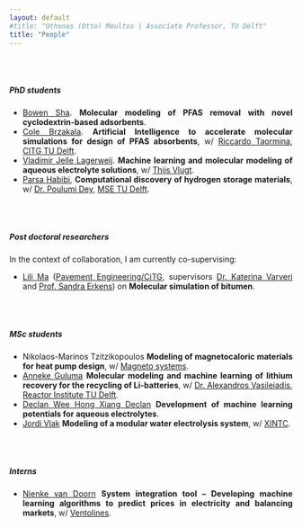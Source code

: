 ```yaml
---
layout: default
#title: "Othonas (Otto) Moultos | Associate Professor, TU Delft"
title: "People"
---
```


<div id="people" class="row">
<div  style="text-align: justify;" class="col-sm-12">
	<br/><br/>
<h5>PhD students</h5>

<section markdown="1">
<!-- - <img src="photos/Mate.jpeg" height= "100" width= "100">  -->

- [Bowen Sha](https://www.linkedin.com/mynetwork/grow/). <strong>Molecular modeling of PFAS removal with novel cyclodextrin-based adsorbents</strong>. 
- [Cole Brzakala](https://www.linkedin.com/in/cole-brzakala/). <strong>Artificial Intelligence to accelerate molecular simulations for design of PFAS absorbents</strong>, w/ [Riccardo Taormina](https://www.tudelft.nl/citg/over-faculteit/afdelingen/watermanagement/medewerker/universitair-docent-onderwijzer/dr-riccardo-taormina), [CITG TU Delft](https://www.tudelft.nl/citg). 
- [Vladimir Jelle Lagerweij](https://www.linkedin.com/in/vladimir-jelle-lagerweij-21654021b/?originalSubdomain=nl). <strong>Machine learning and molecular modeling of aqueous electrolyte solutions</strong>, w/ [Thijs Vlugt](https://thijsvlugt.github.io/website/). 
- [Parsa Habibi](https://www.tudelft.nl/3me/over/afdelingen/process-energy/people/engineering-thermodynamics/parsa-habibi), <strong>Computational discovery of hydrogen storage materials</strong>, w/  <a href="https://www.tudelft.nl/staff/p.dey/?cHash=cac0dd30bb433e38fe36e9f04fb3bbbf"> Dr. Poulumi Dey</a>, <a href="https://www.tudelft.nl/en/3me/about/departments/materials-science-and-engineering/"> MSE TU Delft</a>.
	
<!-- 	In the context of collaboration, I am currently co-supervising:
- [Sebastian Price](https://porelab.no/2020/09/03/wecome-to-sebastian/) ([PoreLab NTNU](https://porelab.no), supervisors [Prof. Signe Kjelstrup](https://www.ntnu.no/ansatte/signe.kjelstrup) and [Dr. Anders Lervik](https://www.ntnu.edu/employees/anders.lervik)) on <strong>Modeling the ultrasound mediated transport of nanoparticles in tissue</strong>. -->

</section>

<br/><br/>
<h5>Post doctoral researchers</h5>
<section markdown="1">
In the context of collaboration, I am currently co-supervising:

- [Lili Ma](https://www.linkedin.com/in/lili-ma-94e/?originalSubdomain=nl) ([Pavement Engineering/CiTG](https://www.tudelft.nl/citg/over-faculteit/afdelingen/engineering-structures/sections-labs/pavement-engineering), supervisors [Dr. Katerina Varveri](https://www.tudelft.nl/citg/over-faculteit/afdelingen/engineering-structures/sections-labs/pavement-engineering/staff/dr-katerina-varveri) and [Prof. Sandra Erkens](https://www.tudelft.nl/citg/over-faculteit/afdelingen/engineering-structures/sections-labs/pavement-engineering/staff/profdrir-mjg-sandra-erkens)) on <strong>Molecular simulation of bitumen</strong>.
</section>

<br/><br/>
<h5>MSc students</h5>
<section markdown="1">
 
- Nikolaos-Marinos Tzitzikopoulos <strong>Modeling of magnetocaloric materials for heat pump design</strong>, w/ <a href="https://magneto.systems">Magneto systems</a>.
- [Anneke Guluma](https://www.linkedin.com/in/anneke-guluma-24950330a/?originalSubdomain=nl) <strong>Molecular modeling and machine learning of lithium recovery for the recycling of Li-batteries</strong>, w/ <a href="https://www.linkedin.com/in/alexandros-vasileiadis-32464b67/?originalSubdomain=nl">Dr. Alexandros Vasileiadis</a>, <a href="https://www.tudelft.nl/tnw/zakelijk/faciliteiten/tu-delft-reactor-institute"> Reactor Institute TU Delft</a>.
- [Declan Wee Hong Xiang Declan]() <strong>Development of machine learning potentials for aqueous electrolytes</strong>.
- [Jordi Vlak](https://www.linkedin.com/in/jordi-vlak-064783184/?originalSubdomain=nl) <strong>Modeling of a modular water electrolysis system</strong>, w/ <a href="https://www.xintc.global">XINTC</a>.
</section>

<br/><br/>
<h5>Interns</h5>
<section markdown="1">

- [Nienke van Doorn](https://www.linkedin.com/in/nienke-van-doorn-428b432b6/) <strong>System integration tool – Developing machine learning algorithms to predict prices in electricity and balancing markets</strong>, w/ [Ventolines](https://www.ventolines.nl).

</section>


<!-- <h5>BSc students</h5>
<section markdown="1">
	
- CSE minor group: T. van Kuik, E. Cerpac, W. Bekkers, S. Lykles, L. Duynkerke, Updating OCTP plugin for LAMMPS.
</section> -->


</div>
</div>

